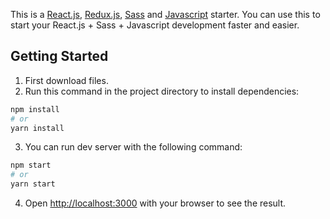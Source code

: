 This is a [React.js](https://react.dev/), [Redux.js](https://redux.js.org/), [Sass](https://sass-lang.com/) and [Javascript](https://github.com/topics/javascript) starter. You can use this to start your React.js + Sass + Javascript development faster and easier.

## Getting Started

1. First download files.
2. Run this command in the project directory to install dependencies:

```bash
npm install
# or
yarn install
```

3. You can run dev server with the following command:

```bash
npm start
# or
yarn start
```

4. Open [http://localhost:3000](http://localhost:3000) with your browser to see the result.
